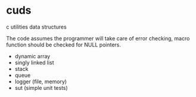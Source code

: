 # cuds
c utilities data structures

The code assumes the programmer will take care of error checking, macro function should be checked for NULL pointers.

- dynamic array
- singly linked list
- stack
- queue
- logger (file, memory)
- sut (simple unit tests)

